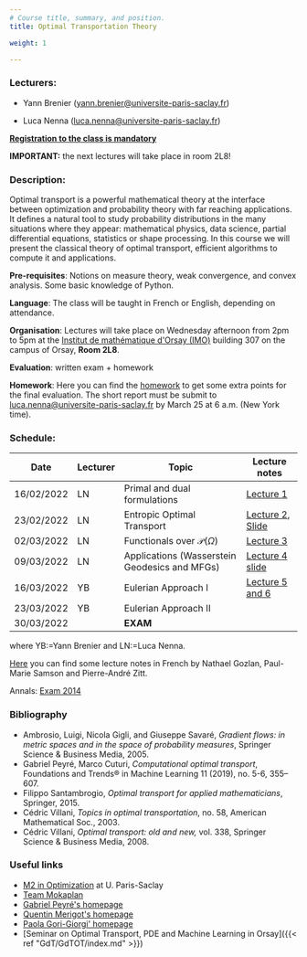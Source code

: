 ```yaml
---
# Course title, summary, and position.
title: Optimal Transportation Theory

weight: 1

---
```


### Lecturers:
- Yann Brenier (yann.brenier@universite-paris-saclay.fr)

- Luca Nenna (luca.nenna@universite-paris-saclay.fr)

**[Registration to the class  is mandatory](https://forms.gle/2BVsMQeeRTnULjc69)**

**IMPORTANT:** the next lectures will take place in room 2L8!

### Description:
Optimal transport is a powerful mathematical theory at the interface between optimization and probability theory with far reaching applications. It defines a natural tool to study probability distributions in the many situations where they appear: mathematical physics, data science, partial differential equations, statistics or shape processing. In this course we will present the classical theory of optimal transport, efficient algorithms to compute it and applications.

**Pre-requisites**: Notions on measure theory, weak convergence, and convex analysis. Some basic knowledge of Python.

**Language**: The class will be taught in French or English, depending on attendance.

**Organisation**: Lectures will take place on Wednesday afternoon from 2pm to 5pm  at the [Institut de mathématique d'Orsay (IMO)](https://www.imo.universite-paris-saclay.fr/fr/contacts/) building 307 on the campus of Orsay, **Room 2L8**.  

**Evaluation**: written exam + homework

**Homework**: Here you can find the [homework](/teaching/optimaltransport/homework.pdf) to get some extra points for the final evaluation. The short report must be submit to luca.nenna@universite-paris-saclay.fr by March 25 at 6 a.m. (New York time).


### Schedule:
| Date  	|  Lecturer	|  Topic	| Lecture notes|  
| ----- | ----- | ----- | ----- |
| 16/02/2022 | LN	|  Primal and dual formulations	  | [Lecture 1](/teaching/optimaltransport/lecture1.pdf) 	|
| 23/02/2022 | LN	|  Entropic Optimal Transport	  |  [Lecture 2](/teaching/optimaltransport/lecture2.pdf), [Slide](/teaching/optimaltransport/slide_simulations.pdf)	|
| 02/03/2022 | LN	|  Functionals over $\mathcal P(\Omega)$	  | [Lecture 3](/teaching/optimaltransport/lecture3.pdf) 	|
| 09/03/2022 | LN	|  Applications (Wasserstein Geodesics and MFGs)	  |  [Lecture 4 slide](/teaching/optimaltransport/Lecture4OTM2_slide.pdf)	|
| 16/03/2022 | YB	|  Eulerian Approach I	  |  [Lecture 5 and 6](/teaching/optimaltransport/OTM2-cours-2022.pdf)	|
| 23/03/2022 | YB | Eulerian Approach II| |
| 30/03/2022 | 	|  **EXAM**|  	|

where YB:=Yann Brenier and LN:=Luca Nenna.

[Here](https://perso.math.u-pem.fr/samson.paul-marie/pdf/coursM2transport.pdf) you can find some lecture notes in French by Nathael Gozlan, Paul-Marie Samson and Pierre-André Zitt.

Annals: [Exam 2014](/teaching/optimaltransport/exam-english-ot2014.pdf)


### Bibliography
- Ambrosio, Luigi, Nicola Gigli, and Giuseppe Savaré, *Gradient flows: in metric spaces and in the space of probability measures*, Springer Science & Business Media, 2005.
- Gabriel Peyré, Marco Cuturi, *Computational optimal transport*, Foundations and Trends® in Machine Learning 11 (2019), no. 5-6, 355–607.
- Filippo Santambrogio, *Optimal transport for applied mathematicians*, Springer, 2015.
- Cédric Villani, *Topics in optimal transportation*, no. 58, American Mathematical Soc., 2003.
- Cédric Villani,  *Optimal transport: old and new,* vol. 338, Springer Science & Business Media, 2008.

### Useful links
- [M2 in Optimization](https://www.imo.universite-paris-saclay.fr/-optimization-?lang=fr) at U. Paris-Saclay
- [Team Mokaplan](https://team.inria.fr/mokaplan/)
- [Gabriel Peyré's homepage](http://www.gpeyre.com/teaching/)
- [Quentin Merigot's homepage](http://quentin.mrgt.fr)
- [Paola Gori-Giorgi' homepage](https://quantummatter.eu/paola-gorigiorgi)
- [Seminar on Optimal Transport, PDE and Machine Learning in Orsay]({{< ref "GdT/GdTOT/index.md" >}})
